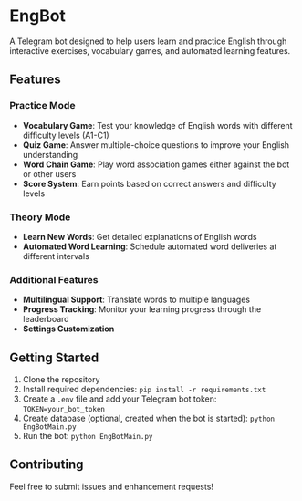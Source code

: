 # EngBot

A Telegram bot designed to help users learn and practice English through interactive exercises, vocabulary games, and automated learning features.

## Features

### Practice Mode
- **Vocabulary Game**: Test your knowledge of English words with different difficulty levels (A1-C1)
- **Quiz Game**: Answer multiple-choice questions to improve your English understanding
- **Word Chain Game**: Play word association games either against the bot or other users
- **Score System**: Earn points based on correct answers and difficulty levels

### Theory Mode
- **Learn New Words**: Get detailed explanations of English words
- **Automated Word Learning**: Schedule automated word deliveries at different intervals

### Additional Features
- **Multilingual Support**: Translate words to multiple languages
- **Progress Tracking**: Monitor your learning progress through the leaderboard
- **Settings Customization**

## Getting Started

1. Clone the repository
2. Install required dependencies: `pip install -r requirements.txt`
3. Create a `.env` file and add your Telegram bot token: `TOKEN=your_bot_token`
4. Create database (optional, created when the bot is started): `python EngBotMain.py`
5. Run the bot: `python EngBotMain.py`

## Contributing

Feel free to submit issues and enhancement requests!